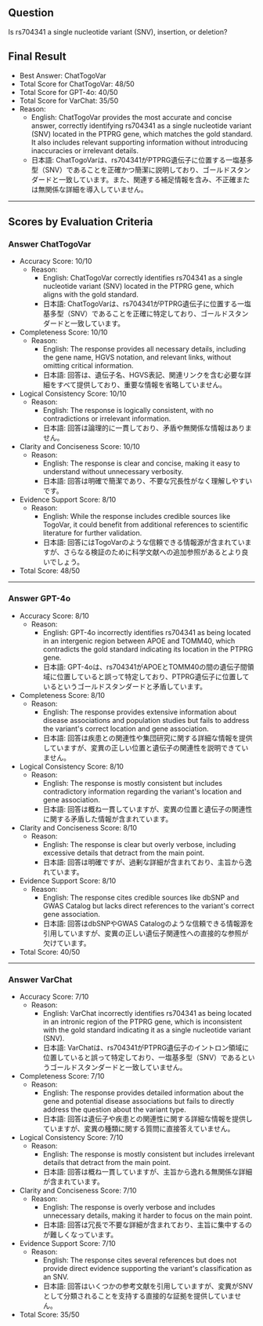 ## Question

Is rs704341 a single nucleotide variant (SNV), insertion, or deletion?

## Final Result

- Best Answer: ChatTogoVar
- Total Score for ChatTogoVar: 48/50
- Total Score for GPT-4o: 40/50
- Total Score for VarChat: 35/50
- Reason:
  - English: ChatTogoVar provides the most accurate and concise answer, correctly identifying rs704341 as a single nucleotide variant (SNV) located in the PTPRG gene, which matches the gold standard. It also includes relevant supporting information without introducing inaccuracies or irrelevant details.
  - 日本語: ChatTogoVarは、rs704341がPTPRG遺伝子に位置する一塩基多型（SNV）であることを正確かつ簡潔に説明しており、ゴールドスタンダードと一致しています。また、関連する補足情報を含み、不正確または無関係な詳細を導入していません。

---

## Scores by Evaluation Criteria

### Answer ChatTogoVar
- Accuracy Score: 10/10
  - Reason: 
    - English: ChatTogoVar correctly identifies rs704341 as a single nucleotide variant (SNV) located in the PTPRG gene, which aligns with the gold standard.
    - 日本語: ChatTogoVarは、rs704341がPTPRG遺伝子に位置する一塩基多型（SNV）であることを正確に特定しており、ゴールドスタンダードと一致しています。
- Completeness Score: 10/10
  - Reason: 
    - English: The response provides all necessary details, including the gene name, HGVS notation, and relevant links, without omitting critical information.
    - 日本語: 回答は、遺伝子名、HGVS表記、関連リンクを含む必要な詳細をすべて提供しており、重要な情報を省略していません。
- Logical Consistency Score: 10/10
  - Reason: 
    - English: The response is logically consistent, with no contradictions or irrelevant information.
    - 日本語: 回答は論理的に一貫しており、矛盾や無関係な情報はありません。
- Clarity and Conciseness Score: 10/10
  - Reason: 
    - English: The response is clear and concise, making it easy to understand without unnecessary verbosity.
    - 日本語: 回答は明確で簡潔であり、不要な冗長性がなく理解しやすいです。
- Evidence Support Score: 8/10
  - Reason: 
    - English: While the response includes credible sources like TogoVar, it could benefit from additional references to scientific literature for further validation.
    - 日本語: 回答にはTogoVarのような信頼できる情報源が含まれていますが、さらなる検証のために科学文献への追加参照があるとより良いでしょう。
- Total Score: 48/50

---

### Answer GPT-4o
- Accuracy Score: 8/10
  - Reason: 
    - English: GPT-4o incorrectly identifies rs704341 as being located in an intergenic region between APOE and TOMM40, which contradicts the gold standard indicating its location in the PTPRG gene.
    - 日本語: GPT-4oは、rs704341がAPOEとTOMM40の間の遺伝子間領域に位置していると誤って特定しており、PTPRG遺伝子に位置しているというゴールドスタンダードと矛盾しています。
- Completeness Score: 8/10
  - Reason: 
    - English: The response provides extensive information about disease associations and population studies but fails to address the variant's correct location and gene association.
    - 日本語: 回答は疾患との関連性や集団研究に関する詳細な情報を提供していますが、変異の正しい位置と遺伝子の関連性を説明できていません。
- Logical Consistency Score: 8/10
  - Reason: 
    - English: The response is mostly consistent but includes contradictory information regarding the variant's location and gene association.
    - 日本語: 回答は概ね一貫していますが、変異の位置と遺伝子の関連性に関する矛盾した情報が含まれています。
- Clarity and Conciseness Score: 8/10
  - Reason: 
    - English: The response is clear but overly verbose, including excessive details that detract from the main point.
    - 日本語: 回答は明確ですが、過剰な詳細が含まれており、主旨から逸れています。
- Evidence Support Score: 8/10
  - Reason: 
    - English: The response cites credible sources like dbSNP and GWAS Catalog but lacks direct references to the variant's correct gene association.
    - 日本語: 回答はdbSNPやGWAS Catalogのような信頼できる情報源を引用していますが、変異の正しい遺伝子関連性への直接的な参照が欠けています。
- Total Score: 40/50

---

### Answer VarChat
- Accuracy Score: 7/10
  - Reason: 
    - English: VarChat incorrectly identifies rs704341 as being located in an intronic region of the PTPRG gene, which is inconsistent with the gold standard indicating it as a single nucleotide variant (SNV).
    - 日本語: VarChatは、rs704341がPTPRG遺伝子のイントロン領域に位置していると誤って特定しており、一塩基多型（SNV）であるというゴールドスタンダードと一致していません。
- Completeness Score: 7/10
  - Reason: 
    - English: The response provides detailed information about the gene and potential disease associations but fails to directly address the question about the variant type.
    - 日本語: 回答は遺伝子や疾患との関連性に関する詳細な情報を提供していますが、変異の種類に関する質問に直接答えていません。
- Logical Consistency Score: 7/10
  - Reason: 
    - English: The response is mostly consistent but includes irrelevant details that detract from the main point.
    - 日本語: 回答は概ね一貫していますが、主旨から逸れる無関係な詳細が含まれています。
- Clarity and Conciseness Score: 7/10
  - Reason: 
    - English: The response is overly verbose and includes unnecessary details, making it harder to focus on the main point.
    - 日本語: 回答は冗長で不要な詳細が含まれており、主旨に集中するのが難しくなっています。
- Evidence Support Score: 7/10
  - Reason: 
    - English: The response cites several references but does not provide direct evidence supporting the variant's classification as an SNV.
    - 日本語: 回答はいくつかの参考文献を引用していますが、変異がSNVとして分類されることを支持する直接的な証拠を提供していません。
- Total Score: 35/50